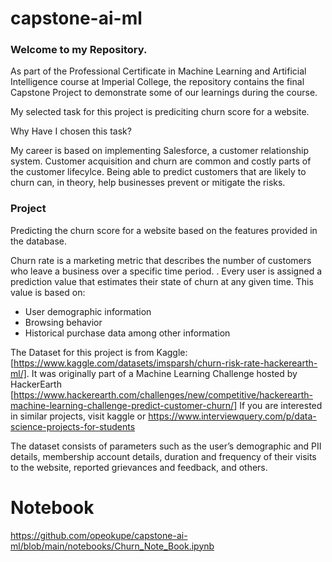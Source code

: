 # capstone-ai-ml


### Welcome to my Repository.

As part of the Professional Certificate in Machine Learning and Artificial Intelligence course at Imperial College, the repository contains the final Capstone Project to demonstrate some of our learnings during the course.

My selected task for this project is prediciting churn score for a website.

Why Have I chosen this task?

My career is based on implementing Salesforce, a customer relationship system. Customer acquisition and churn are common and costly parts of the customer lifecylce. Being able to predict customers that are likely to churn can, in theory, help businesses prevent or mitigate the risks.




### Project

Predicting the churn score for a website based on the features provided in the database.
 
Churn rate is a marketing metric that describes the number of customers who leave a business over a specific time period. . Every user is assigned a prediction value that estimates their state of churn at any given time. This value is based on:
- User demographic information
- Browsing behavior
- Historical purchase data among other information

The Dataset for this project is from Kaggle: [https://www.kaggle.com/datasets/imsparsh/churn-risk-rate-hackerearth-ml/]. It was originally part of a Machine Learning Challenge hosted by HackerEarth [https://www.hackerearth.com/challenges/new/competitive/hackerearth-machine-learning-challenge-predict-customer-churn/] If you are interested in similar projects, visit kaggle or https://www.interviewquery.com/p/data-science-projects-for-students 

The dataset consists of parameters such as the user’s demographic and PII details, membership account details, duration and frequency of their visits to the website, reported grievances and feedback, and others.


# Notebook
https://github.com/opeokupe/capstone-ai-ml/blob/main/notebooks/Churn_Note_Book.ipynb 

